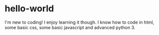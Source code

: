 # hello-world
I'm new to coding! I enjoy learning it though.
I know how to code in html, some basic css, some basic javascript and advanced python 3.
